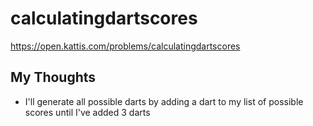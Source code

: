 # calculatingdartscores

<https://open.kattis.com/problems/calculatingdartscores>

## My Thoughts

- I'll generate all possible darts by adding a dart to my list of possible scores until I've added 3 darts
